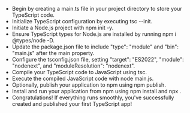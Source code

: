 * Begin by creating a main.ts file in your project directory to store your TypeScript code.
* Initialize TypeScript configuration by executing tsc --init.
* Initiate a Node.js project with npm init -y.
* Ensure TypeScript types for Node.js are installed by running npm i @types/node -D.
* Update the package.json file to include "type": "module" and "bin": "main.js" after the main property.
* Configure the tsconfig.json file, setting "target": "ES2022", "module": "nodenext", and "moduleResolution": "nodenext".
* Compile your TypeScript code to JavaScript using tsc.
* Execute the compiled JavaScript code with node main.js.
* Optionally, publish your application to npm using npm publish.
* Install and run your application from npm using npm install <your-app-name> and npx <your-app-name>.
* Congratulations! If everything runs smoothly, you've successfully created and published your first TypeScript app!